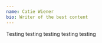 ```yaml
---
name: Catie Wiener
bio: Writer of the best content
---
```


Testing testing testing testing testing
